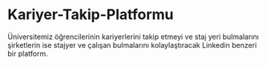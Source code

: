 # Kariyer-Takip-Platformu
Üniversitemiz öğrencilerinin kariyerlerini takip etmeyi ve staj yeri bulmalarını şirketlerin ise stajyer ve çalışan bulmalarını  kolaylaştıracak Linkedin benzeri bir platform.
